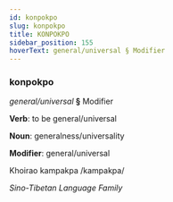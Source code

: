 ```yaml
---
id: konpokpo
slug: konpokpo
title: KONPOKPO
sidebar_position: 155
hoverText: general/universal § Modifier
---
```


### konpokpo

*general/universal* **§** Modifier

**Verb**: to be general/universal

**Noun**: generalness/universality

**Modifier**: general/universal

Khoirao kampakpa /kampakpa/

*Sino-Tibetan Language Family*